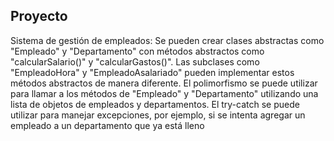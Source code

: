

## Proyecto 

Sistema de gestión de empleados:
Se pueden crear clases abstractas como "Empleado" y "Departamento" con métodos abstractos como "calcularSalario()" y "calcularGastos()".
Las subclases como "EmpleadoHora" y "EmpleadoAsalariado" pueden implementar estos métodos abstractos de manera diferente.
El polimorfismo se puede utilizar para llamar a los métodos de "Empleado" y "Departamento" utilizando una lista de objetos de empleados y departamentos.
El try-catch se puede utilizar para manejar excepciones, por ejemplo, si se intenta agregar un empleado a un departamento que ya está lleno
